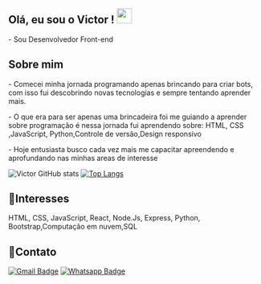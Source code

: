 ## Olá, eu sou o Victor ! <img src="https://raw.githubusercontent.com/iampavangandhi/iampavangandhi/master/gifs/Hi.gif" width="30px"></h2>
<p> - Sou Desenvolvedor Front-end </p>

## Sobre mim 
<p> - Comecei minha jornada programando apenas brincando para criar bots, com isso fui descobrindo novas tecnologias e sempre tentando aprender mais.</p>
<p> - O que era para ser apenas uma brincadeira foi me guiando a aprender sobre programação é nessa jornada fui aprendendo sobre: HTML, CSS ,JavaScript, Python,Controle de versão,Design responsivo </p>
<p> - Hoje entusiasta busco cada vez mais me capacitar apreendendo e aprofundando nas minhas areas de interesse </p>

![Victor GitHub stats](https://github-readme-stats.vercel.app/api?username=victor-vrg&show_icons=true&theme=dracula)
[![Top Langs](https://github-readme-stats.vercel.app/api/top-langs/?username=victor-vrg&layout=compact)](https://github.com/victor-vrg/github-readme-stats)

## 🎯Interesses
<p>HTML, CSS, JavaScript, React, Node.Js, Express, Python, Bootstrap,Computação em nuvem,SQL </p>


## 💌Contato
[![Gmail Badge](https://img.shields.io/badge/-Gmail-c14438?style=for-the-badge&logo=Gmail&logoColor=white&link=mailto:victorvrg2003@gmail.com)](mailto:victorvrg2003@gmail.com)
[![Whatsapp Badge](https://img.shields.io/badge/WhatsApp-25D366?style=for-the-badge&logo=whatsapp&logoColor=white&link=https://api.whatsapp.com/send?phone=5531997348194&text=Ol%C3%A1%2C%20eu%20vim%20do%20seu%20GitHub)](https://api.whatsapp.com/send?phone=5531997348194&text=Ol%C3%A1%2C%20eu%20vim%20do%20seu%20GitHub)

